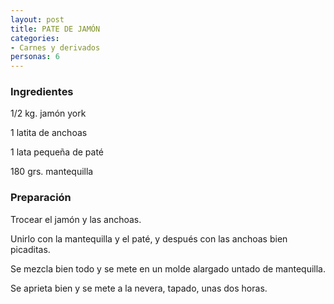 ```yaml
---
layout: post
title: PATE DE JAMÓN
categories:
- Carnes y derivados
personas: 6 
---
```

<h3>Ingredientes</h3>
1/2 kg. jamón york

1 latita de anchoas

1 lata pequeña de paté

180 grs. mantequilla

<h3>Preparación</h3>
Trocear el jamón y las anchoas.

Unirlo con la mantequilla y el paté, y después con las anchoas bien picaditas.

Se mezcla bien todo y se mete en un molde alargado untado de mantequilla.

Se aprieta bien y se mete a la nevera, tapado, unas dos horas.